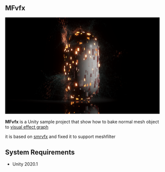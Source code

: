 MFvfx
------

<img src="MRvfx.png" width=500 />

**MFvfx** is a Unity sample project that show how to bake normal mesh object to [visual effect graph]

it is based on [smrvfx] and fixed it to support meshfilter 

[smrvfx]: https://github.com/keijiro/smrvfx
[visual effect graph]: https://unity.com/visual-effect-graph

System Requirements
-------------------

- Unity 2020.1
